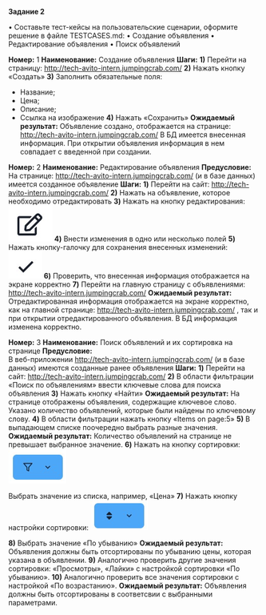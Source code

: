 **Задание 2**

•	Составьте тест-кейсы на пользовательские сценарии, оформите решение в файле TESTCASES.md:
•	Создание объявления
•	Редактирование объявления
•	Поиск объявлений

**Номер:** 1
**Наименование:** Создание объявления
**Шаги:** 
**1)**	Перейти на страницу: http://tech-avito-intern.jumpingcrab.com/
**2)**	Нажать кнопку «Создать»
**3)**	Заполнить обязательные поля:
- Название;
- Цена;
- Описание;
- Ссылка на изображение
**4)** Нажать «Сохранить» 
**Ожидаемый результат:**
Объявление создано, отображается на странице: http://tech-avito-intern.jumpingcrab.com/ 
В БД имеется внесенная информация. При открытии объявления информация в нем совпадает с введенной при создании. 


**Номер:** 2 
**Наименование:** Редактирование объявления 
**Предусловие:** 
На странице: http://tech-avito-intern.jumpingcrab.com/ (и в базе данных) имеется созданное объявление
**Шаги:**
**1)**	Перейти на сайт: http://tech-avito-intern.jumpingcrab.com/ 
**2)**	Нажать на объявление, которое необходимо отредактировать 
**3)**	Нажать на кнопку редактирования: ![](1.jpg) 
**4)**	Внести изменения в одно или несколько полей 
**5)**	Нажать кнопку-галочку для сохранения внесенных изменений: ![](2.jpg) 
**6)**	Проверить, что внесенная информация отображается на экране корректно
**7)**	Перейти на главную страницу с объявлениями: http://tech-avito-intern.jumpingcrab.com/ 
**Ожидаемый результат:**
Отредактированная информация отображается на экране корректно, как на главной странице: http://tech-avito-intern.jumpingcrab.com/ , так и при открытии отредактированного объявления. 
В БД информация изменена корректно. 



**Номер:** 3
**Наименование:** Поиск объявлений и их сортировка на странице
**Предусловие:**  
В веб-приложении http://tech-avito-intern.jumpingcrab.com/ (и в базе данных) имеются созданные ранее объявления 
**Шаги:**
**1)**	Перейти на сайт: http://tech-avito-intern.jumpingcrab.com/
**2)**	В области фильтрации «Поиск по объявлениям» ввести ключевые слова для поиска объявления 
**3)**	Нажать кнопку «Найти» 
**Ожидаемый результат:**
На странице отображены объявления, содержащие ключевое слово. Указано количество объявлений, которые были найдены по ключевому слову. 
**4)**	В области фильтрации нажать кнопку «Items on page:5»
**5)**	В выпадающем списке поочередно выбрать разные значения.
**Ожидаемый результат:**
Количество объявлений на странице не превышает выбранное значение.
**6)**	Нажать на кнопку сортировки: ![](3.jpg) 

 Выбрать значение из списка, например, «Цена» 
**7)**	Нажать кнопку настройки сортировки: ![](4.jpg) 


**8)**	Выбрать значение «По убыванию» 
**Ожидаемый результат:**
Объявления должны быть отсортированы по убыванию цены, которая указана в объявлении. 
**9)**	Аналогично проверить другие значения сортировки: «Просмотры», «Лайки» с настройкой сортировки «По убыванию». 
**10)**	Аналогично проверить все значения сортировки с настройкой «По возрастанию». 
**Ожидаемый результат:**
Объявления должны быть отсортированы в соответсвии с выбранными параметрами.


